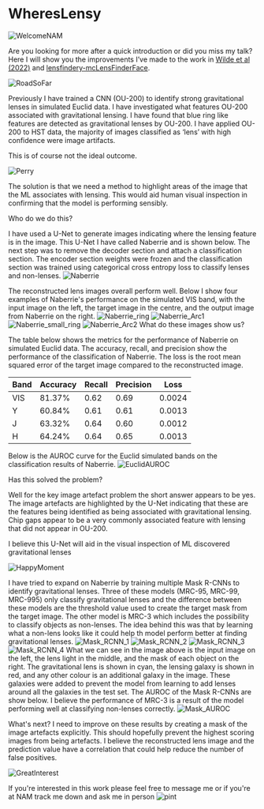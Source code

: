 # WheresLensy
![WelcomeNAM](https://github.com/JoshWilde/WheresLensy/blob/main/NAM/NAM_Wordart.PNG)

Are you looking for more after a quick introduction or did you miss my talk? Here I will show you the improvements I’ve made to the work in [Wilde et al (2022)](https://academic.oup.com/mnras/article-abstract/512/3/3464/6544650) and [lensfindery-mcLensFinderFace](https://github.com/JoshWilde/LensFindery-McLensFinderFace).

![RoadSoFar](https://github.com/JoshWilde/WheresLensy/blob/main/NAM/supernatural-text.gif)

Previously I have trained a CNN (OU-200) to identify strong gravitational lenses in simulated Euclid data. I have investigated what features OU-200 associated with gravitational lensing. I have found that blue ring like features are detected as gravitational lenses by OU-200. I have applied OU-200 to HST data, the majority of images classified as ‘lens’ with high confidence were image artifacts.  

This is of course not the ideal outcome.

![Perry](https://github.com/JoshWilde/WheresLensy/blob/main/NAM/perry-the-platypus-phineas-and-ferb.gif)

The solution is that we need a method to highlight areas of the image that the ML associates with lensing. This would aid human visual inspection in confirming that the model is performing sensibly. 

Who do we do this?

I have used a U-Net to generate images indicating where the lensing feature is in the image. This U-Net I have called Naberrie and is shown below.
The next step was to remove the decoder section and attach a classification section. The encoder section weights were frozen and the classification section was trained using categorical cross entropy loss to classify lenses and non-lenses.
![Naberrie](https://github.com/JoshWilde/WheresLensy/blob/main/NAM/UNET_VIS_NAM2022.png)

The reconstructed lens images overall perform well. Below I show four examples of Naberrie's performance on the simulated VIS band, with the input image on the left, the target image in the centre, and the output image from Naberrie on the right.
![Naberrie_ring](https://github.com/JoshWilde/WheresLensy/blob/main/NAM/NAM2022_UNET_VIS_12009.png)
![Naberrie_Arc1](https://github.com/JoshWilde/WheresLensy/blob/main/NAM/NAM2022_UNET_VIS_12003.png)
![Naberrie_small_ring](https://github.com/JoshWilde/WheresLensy/blob/main/NAM/NAM2022_UNET_VIS_12001.png)
![Naberrie_Arc2](https://github.com/JoshWilde/WheresLensy/blob/main/NAM/NAM2022_UNET_VIS_12049.png)
What do these images show us? 


The table below shows the metrics for the performance of Naberrie on simulated Euclid data. The accuracy, recall, and precision show the performance of the classification of Naberrie. The loss is the root mean squared error of the target image compared to the reconstructed image. 

|     Band    |     Accuracy    |     Recall    |     Precision    |     Loss      |
|-------------|-----------------|---------------|------------------|---------------|
|     VIS     |     81.37%      |     0.62      |     0.69         |     0.0024    |
|     Y       |     60.84%      |     0.61      |     0.61         |     0.0013    |
|     J       |     63.32%      |     0.64      |     0.60         |     0.0012    |
|     H       |     64.24%      |     0.64      |     0.65         |     0.0013    |

Below is the AUROC curve for the Euclid simulated bands on the classification results of Naberrie.
![EuclidAUROC](https://github.com/JoshWilde/WheresLensy/blob/main/NAM/Euclid_AUROC.png)


Has this solved the problem?

Well for the key image artefact problem the short answer appears to be yes. The image artefacts are highlighted by the U-Net indicating that these are the features being identified as being associated with gravitational lensing. Chip gaps appear to be a very commonly associated feature with lensing that did not appear in OU-200.

I believe this U-Net will aid in the visual inspection of ML discovered gravitational lenses

![HappyMoment](https://github.com/JoshWilde/WheresLensy/blob/main/NAM/Fua7.gif)

I have tried to expand on Naberrie by training multiple Mask R-CNNs to identify gravitational lenses. Three of these models (MRC-95, MRC-99, MRC-995) only classify gravitational lenses and the difference between these models are the threshold value used to create the target mask from the target image. The other model is MRC-3 which includes the possibility to classify objects as non-lenses. The idea behind this was that by learning what a non-lens looks like it could help th model perform better at finding gravitational lenses.
![Mask_RCNN_1](https://github.com/JoshWilde/WheresLensy/blob/main/NAM/Input_Data_1.png)
![Mask_RCNN_2](https://github.com/JoshWilde/WheresLensy/blob/main/NAM/Input_Data_11.png)
![Mask_RCNN_3](https://github.com/JoshWilde/WheresLensy/blob/main/NAM/Input_Data_13.png)
![Mask_RCNN_4](https://github.com/JoshWilde/WheresLensy/blob/main/NAM/Input_Data_3.png)
What we can see in the image above is the input image on the left, the lens light in the middle, and the mask of each object on the right. The gravitational lens is shown in cyan, the lensing galaxy is shown in red, and any other colour is an additional galaxy in the image. These galaxies were added to prevent the model from learning to add lenses around all the galaxies in the test set.
The AUROC of the Mask R-CNNs are show below. I believe the performance of MRC-3 is a result of the model performing well at classifying non-lenses correctly. 
![Mask_AUROC](https://github.com/JoshWilde/WheresLensy/blob/main/NAM/MASK_RCNN_23A_ROC.png)

What's next? I need to improve on these results by creating a mask of the image artefacts explicitly. This should hopefully prevent the highest scoring images from being artefacts. I believe the reconstructed lens image and the prediction value have a correlation that could help reduce the number of false positives. 

![GreatInterest](https://github.com/JoshWilde/WheresLensy/blob/main/NAM/career-interests-phantom-menace-a3d0qzcnhlgig1v4.gif)

If you're interested in this work please feel free to message me or if you're at NAM track me down and ask me in person
![pint](https://github.com/JoshWilde/WheresLensy/blob/main/NAM/giphy.gif)
